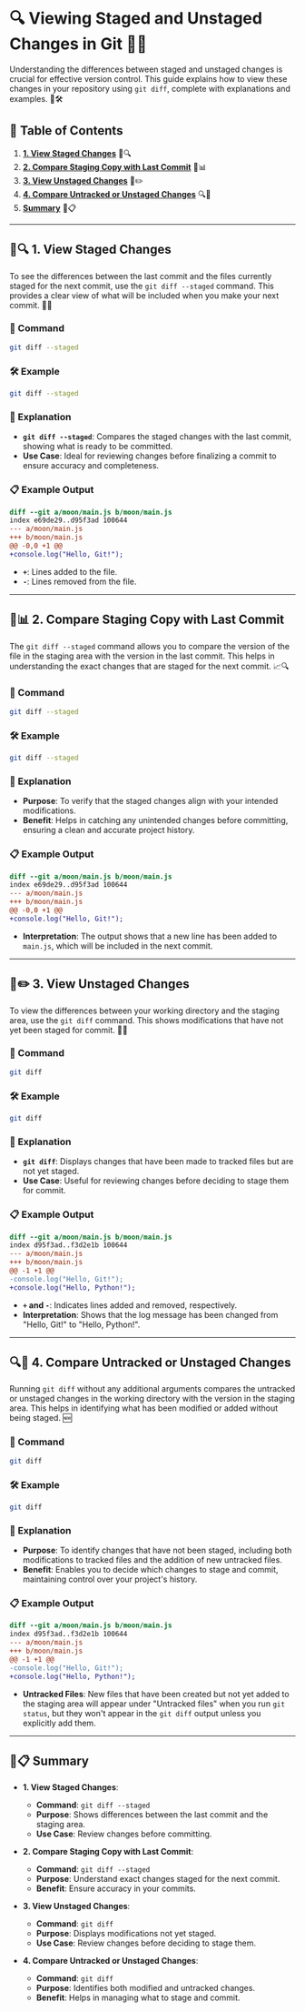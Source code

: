 # 🔍 **Viewing Staged and Unstaged Changes in Git** 📂🔄

Understanding the differences between staged and unstaged changes is crucial for effective version control. This guide explains how to view these changes in your repository using `git diff`, complete with explanations and examples. 🚀🛠️

## 📑 Table of Contents

1. [**1. View Staged Changes**](#-1-view-staged-changes) 📝🔍
2. [**2. Compare Staging Copy with Last Commit**](#-2-compare-staging-copy-with-last-commit) 🔄📊
3. [**3. View Unstaged Changes**](#-3-view-unstaged-changes) 📝✏️
4. [**4. Compare Untracked or Unstaged Changes**](#-4-compare-untracked-or-unstaged-changes) 🔍📂
5. [**Summary**](#-summary) 📝📋

---

## 📝🔍 1. View Staged Changes

To see the differences between the last commit and the files currently staged for the next commit, use the `git diff --staged` command. This provides a clear view of what will be included when you make your next commit. 📂✅

### 📌 Command

```bash
git diff --staged
```

### 🛠️ Example

```bash
git diff --staged
```

### 📝 Explanation

- **`git diff --staged`**: Compares the staged changes with the last commit, showing what is ready to be committed.
- **Use Case**: Ideal for reviewing changes before finalizing a commit to ensure accuracy and completeness.

### 📋 Example Output

```diff
diff --git a/moon/main.js b/moon/main.js
index e69de29..d95f3ad 100644
--- a/moon/main.js
+++ b/moon/main.js
@@ -0,0 +1 @@
+console.log("Hello, Git!");
```

- **`+`**: Lines added to the file.
- **`-`**: Lines removed from the file.

---

## 🔄📊 2. Compare Staging Copy with Last Commit

The `git diff --staged` command allows you to compare the version of the file in the staging area with the version in the last commit. This helps in understanding the exact changes that are staged for the next commit. 📈🔍

### 📌 Command

```bash
git diff --staged
```

### 🛠️ Example

```bash
git diff --staged
```

### 📝 Explanation

- **Purpose**: To verify that the staged changes align with your intended modifications.
- **Benefit**: Helps in catching any unintended changes before committing, ensuring a clean and accurate project history.

### 📋 Example Output

```diff
diff --git a/moon/main.js b/moon/main.js
index e69de29..d95f3ad 100644
--- a/moon/main.js
+++ b/moon/main.js
@@ -0,0 +1 @@
+console.log("Hello, Git!");
```

- **Interpretation**: The output shows that a new line has been added to `main.js`, which will be included in the next commit.

---

## 📝✏️ 3. View Unstaged Changes

To view the differences between your working directory and the staging area, use the `git diff` command. This shows modifications that have not yet been staged for commit. 📂🔄

### 📌 Command

```bash
git diff
```

### 🛠️ Example

```bash
git diff
```

### 📝 Explanation

- **`git diff`**: Displays changes that have been made to tracked files but are not yet staged.
- **Use Case**: Useful for reviewing changes before deciding to stage them for commit.

### 📋 Example Output

```diff
diff --git a/moon/main.js b/moon/main.js
index d95f3ad..f3d2e1b 100644
--- a/moon/main.js
+++ b/moon/main.js
@@ -1 +1 @@
-console.log("Hello, Git!");
+console.log("Hello, Python!");
```

- **`+` and `-`**: Indicates lines added and removed, respectively.
- **Interpretation**: Shows that the log message has been changed from "Hello, Git!" to "Hello, Python!".

---

## 🔍📂 4. Compare Untracked or Unstaged Changes

Running `git diff` without any additional arguments compares the untracked or unstaged changes in the working directory with the version in the staging area. This helps in identifying what has been modified or added without being staged. 🆕

### 📌 Command

```bash
git diff
```

### 🛠️ Example

```bash
git diff
```

### 📝 Explanation

- **Purpose**: To identify changes that have not been staged, including both modifications to tracked files and the addition of new untracked files.
- **Benefit**: Enables you to decide which changes to stage and commit, maintaining control over your project's history.

### 📋 Example Output

```diff
diff --git a/moon/main.js b/moon/main.js
index d95f3ad..f3d2e1b 100644
--- a/moon/main.js
+++ b/moon/main.js
@@ -1 +1 @@
-console.log("Hello, Git!");
+console.log("Hello, Python!");
```

- **Untracked Files**: New files that have been created but not yet added to the staging area will appear under "Untracked files" when you run `git status`, but they won't appear in the `git diff` output unless you explicitly add them.

---

## 📝📋 Summary

- **1. View Staged Changes**:
  - **Command**: `git diff --staged`
  - **Purpose**: Shows differences between the last commit and the staging area.
  - **Use Case**: Review changes before committing.

- **2. Compare Staging Copy with Last Commit**:
  - **Command**: `git diff --staged`
  - **Purpose**: Understand exact changes staged for the next commit.
  - **Benefit**: Ensure accuracy in your commits.

- **3. View Unstaged Changes**:
  - **Command**: `git diff`
  - **Purpose**: Displays modifications not yet staged.
  - **Use Case**: Review changes before deciding to stage them.

- **4. Compare Untracked or Unstaged Changes**:
  - **Command**: `git diff`
  - **Purpose**: Identifies both modified and untracked changes.
  - **Benefit**: Helps in managing what to stage and commit.
